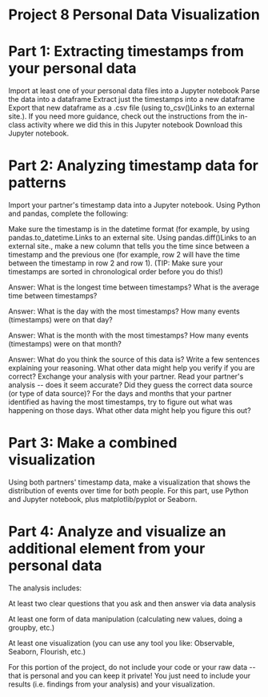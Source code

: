 # Project 8 Personal Data Visualization

# Part 1: Extracting timestamps from your personal data
Import at least one of your personal data files into a Jupyter notebook
Parse the data into a dataframe
Extract just the timestamps into a new dataframe
Export that new dataframe as a .csv file (using to_csv()Links to an external site.).
If you need more guidance, check out the instructions from the in-class activity where we did this in this Jupyter notebook Download this Jupyter notebook.
# Part 2: Analyzing timestamp data for patterns
Import your partner's timestamp data into a Jupyter notebook. Using Python and pandas, complete the following:

Make sure the timestamp is in the datetime format (for example, by using pandas.to_datetime.Links to an external site.
Using pandas.diff()Links to an external site., make a new column that tells you the time since between a timestamp and the previous one (for example, row 2 will have the time between the timestamp in row 2 and row 1). (TIP: Make sure your timestamps are sorted in chronological order before you do this!)

Answer: What is the longest time between timestamps? What is the average time between timestamps?

Answer: What is the day with the most timestamps? How many events (timestamps) were on that day? 

Answer: What is the month with the most timestamps? How many events (timestamps) were on that month?

Answer: What do you think the source of this data is? Write a few sentences explaining your reasoning. What other data might help you verify if you are correct?
Exchange your analysis with your partner. Read your partner's analysis -- does it seem accurate? Did they guess the correct data source (or type of data source)?
For the days and months that your partner identified as having the most timestamps, try to figure out what was happening on those days. What other data might help you figure this out?

# Part 3: Make a combined visualization
Using both partners' timestamp data, make a visualization that shows the distribution of events over time for both people. For this part, use Python and Jupyter notebook, plus matplotlib/pyplot or Seaborn.

# Part 4: Analyze and visualize an additional element from  your personal data
The analysis includes:

At least two clear questions that you ask and then answer via data analysis

At least one form of data manipulation (calculating new values, doing a groupby, etc.)

At least one visualization (you can use any tool you like: Observable, Seaborn, Flourish, etc.)

For this portion of the project, do not include your code or your raw data -- that is personal and you can keep it private! You just need to include your results (i.e. findings from your analysis) and your visualization.
